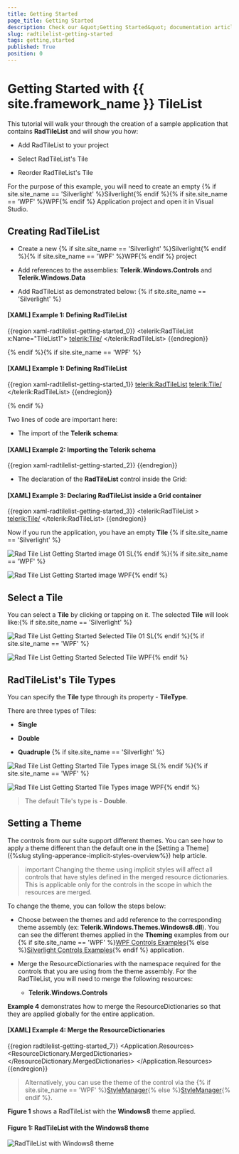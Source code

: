 ```yaml
---
title: Getting Started
page_title: Getting Started
description: Check our &quot;Getting Started&quot; documentation article for the RadTileList {{ site.framework_name }} control.
slug: radtilelist-getting-started
tags: getting,started
published: True
position: 0
---
```


# Getting Started with {{ site.framework_name }} TileList

This tutorial will walk your through the creation of a sample application that contains __RadTileList__ and will show you how:
      

* Add RadTileList to your project

* Select RadTileList's Tile

* Reorder RadTileList's Tile

For the purpose of this example, you will need to create an empty {% if site.site_name == 'Silverlight' %}Silverlight{% endif %}{% if site.site_name == 'WPF' %}WPF{% endif %} Application project and open it in Visual Studio.
      

## Creating RadTileList

* Create a new {% if site.site_name == 'Silverlight' %}Silverlight{% endif %}{% if site.site_name == 'WPF' %}WPF{% endif %} project

* Add references to the assemblies: __Telerik.Windows.Controls__ and __Telerik.Windows.Data__

* Add RadTileList as demonstrated below:
{% if site.site_name == 'Silverlight' %}

#### __[XAML] Example 1: Defining RadTileList__

{{region xaml-radtilelist-getting-started_0}}
	<telerik:RadTileList x:Name="TileList1">
	  <telerik:Tile/>
	</telerik:RadTileList>
{{endregion}}

{% endif %}{% if site.site_name == 'WPF' %}

#### __[XAML] Example 1: Defining RadTileList__

{{region xaml-radtilelist-getting-started_1}}
	<telerik:RadTileList>
	  <telerik:Tile/>
	</telerik:RadTileList>
{{endregion}}

{% endif %}

Two lines of code are important here:

* The import of the __Telerik schema__:

#### __[XAML] Example 2: Importing the Telerik schema__

{{region xaml-radtilelist-getting-started_2}}
	<!--xmlns:telerik="http://schemas.telerik.com/2008/xaml/presentation"-->
{{endregion}}



* The declaration of the __RadTileList__ control inside the Grid:

#### __[XAML] Example 3: Declaring RadTileList inside a Grid container__

{{region xaml-radtilelist-getting-started_3}}
	<Grid Background="White">
	  <telerik:RadTileList >
	    <telerik:Tile/>
	  </telerik:RadTileList>
	</Grid>
{{endregion}}



Now if you run the application, you have an empty __Tile__ {% if site.site_name == 'Silverlight' %}

![Rad Tile List Getting Started image 01 SL](images/RadTileList_GettingStarted_image_01_SL.png){% endif %}{% if site.site_name == 'WPF' %}

![Rad Tile List Getting Started image WPF](images/RadTileList_GettingStarted_image_WPF.png){% endif %}

## Select a Tile

You can select a __Tile__ by clicking or tapping on it. The selected __Tile__ will look like:{% if site.site_name == 'Silverlight' %}

![Rad Tile List Getting Started Selected Tile 01 SL](images/RadTileList_GettingStarted_SelectedTile_01_SL.png){% endif %}{% if site.site_name == 'WPF' %}

![Rad Tile List Getting Started Selected Tile WPF](images/RadTileList_GettingStarted_SelectedTile_WPF.png){% endif %}

## RadTileList's Tile Types

You can specify the __Tile__ type through its property - __TileType__. 
        

There are three types of Tiles:

* __Single__

* __Double__

* __Quadruple__ {% if site.site_name == 'Silverlight' %}

![Rad Tile List Getting Started Tile Types image SL](images/RadTileList_GettingStarted_TileTypes_image_SL.png){% endif %}{% if site.site_name == 'WPF' %}

![Rad Tile List Getting Started Tile Types image WPF](images/RadTileList_GettingStarted_TileTypes_image_WPF.png){% endif %}

>The default Tile's type is - __Double__.
        

## Setting a Theme

The controls from our suite support different themes. You can see how to apply a theme different than the default one in the [Setting a Theme]({%slug styling-apperance-implicit-styles-overview%}) help article.

>important Changing the theme using implicit styles will affect all controls that have styles defined in the merged resource dictionaries. This is applicable only for the controls in the scope in which the resources are merged. 

To change the theme, you can follow the steps below:

* Choose between the themes and add reference to the corresponding theme assembly (ex: **Telerik.Windows.Themes.Windows8.dll**). You can see the different themes applied in the **Theming** examples from our {% if site.site_name == 'WPF' %}[WPF Controls Examples](https://demos.telerik.com/wpf/){% else %}[Silverlight Controls Examples](https://demos.telerik.com/silverlight/#TileList/Theming){% endif %} application.

* Merge the ResourceDictionaries with the namespace required for the controls that you are using from the theme assembly. For the RadTileList, you will need to merge the following resources:

	* __Telerik.Windows.Controls__

__Example 4__ demonstrates how to merge the ResourceDictionaries so that they are applied globally for the entire application.

#### __[XAML] Example 4: Merge the ResourceDictionaries__  
{{region radtilelist-getting-started_7}}
	<Application.Resources>
		<ResourceDictionary>
			<ResourceDictionary.MergedDictionaries>
				<ResourceDictionary Source="/Telerik.Windows.Themes.Windows8;component/Themes/System.Windows.xaml"/>
				<ResourceDictionary Source="/Telerik.Windows.Themes.Windows8;component/Themes/Telerik.Windows.Controls.xaml"/>
			</ResourceDictionary.MergedDictionaries>
		</ResourceDictionary>
	</Application.Resources>
{{endregion}}

>Alternatively, you can use the theme of the control via the {% if site.site_name == 'WPF' %}[StyleManager](https://docs.telerik.com/devtools/wpf/styling-and-appearance/stylemanager/common-styling-apperance-setting-theme-wpf){% else %}[StyleManager](https://docs.telerik.com/devtools/silverlight/styling-and-appearance/stylemanager/common-styling-apperance-setting-theme){% endif %}.

__Figure 1__ shows a RadTileList with the **Windows8** theme applied.

#### __Figure 1: RadTileList with the Windows8 theme__
![RadTileList with Windows8 theme](images/RadTileList-setting-theme.png)
        
